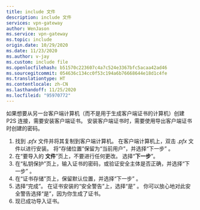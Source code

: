 ```yaml
---
title: include 文件
description: include 文件
services: vpn-gateway
author: WenJason
ms.service: vpn-gateway
ms.topic: include
origin.date: 10/29/2020
ms.date: 11/23/2020
ms.author: v-jay
ms.custom: include file
ms.openlocfilehash: b51570c223607c4a7c524e3367bfc5acaa42ad46
ms.sourcegitcommit: 054636c134cc0f53c194a6b76668644e18d1c4fe
ms.translationtype: HT
ms.contentlocale: zh-CN
ms.lasthandoff: 11/25/2020
ms.locfileid: "95970772"
---
```

如果想要从另一台客户端计算机（而不是用于生成客户端证书的计算机）创建 P2S 连接，需要安装客户端证书。 安装客户端证书时，需要使用导出客户端证书时创建的密码。

1. 找到 *.pfx* 文件并将其复制到客户端计算机。 在客户端计算机上，双击 *.pfx* 文件以进行安装。 将“存储位置”保留为“当前用户”，并选择“下一步”  。
1. 在“要导入的 **文件**”页上，不要进行任何更改。 选择“**下一步**”。
1. 在“私钥保护”页上，输入证书的密码，或验证安全主体是否正确，并选择“下一步” 。
1. 在“证书存储”页上，保留默认位置，并选择“下一步” 。
1. 选择“完成”。 在证书安装的“安全警告”上，选择“是” 。 你可以放心地对此安全警告选择“是”，因为你生成了证书。
1. 现已成功导入证书。
